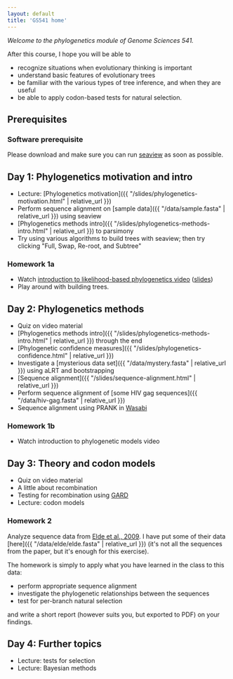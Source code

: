 ```yaml
---
layout: default
title: 'GS541 home'
---
```


_Welcome to the phylogenetics module of Genome Sciences 541._

After this course, I hope you will be able to

* recognize situations when evolutionary thinking is important
* understand basic features of evolutionary trees
* be familiar with the various types of tree inference, and when they are useful
* be able to apply codon-based tests for natural selection.


## Prerequisites

### Software prerequisite

Please download and make sure you can run [seaview](http://doua.prabi.fr/software/seaview) as soon as possible.

<!--
https://phylogeny.uconn.edu/courses/
-->

## Day 1: Phylogenetics motivation and intro

* Lecture: [Phylogenetics motivation]({{ "/slides/phylogenetics-motivation.html" | relative_url }})
* Perform sequence alignment on [sample data]({{ "/data/sample.fasta" | relative_url }}) using seaview
* [Phylogenetics methods intro]({{ "/slides/phylogenetics-methods-intro.html" | relative_url }}) to parsimony
* Try using various algorithms to build trees with seaview; then try clicking "Full, Swap, Re-root, and Subtree"

### Homework 1a

* Watch [introduction to likelihood-based phylogenetics video](https://www.youtube.com/watch?v=1r4z0YJq580) ([slides](https://github.com/phyloseminar/phyloseminar.org/blob/master/material/76lewis/phyloseminar-lewis-part1.pdf))
* Play around with building trees.


## Day 2: Phylogenetics methods

* Quiz on video material
* [Phylogenetics methods intro]({{ "/slides/phylogenetics-methods-intro.html" | relative_url }}) through the end
* [Phylogenetic confidence measures]({{ "/slides/phylogenetics-confidence.html" | relative_url }})
* Investigate a [mysterious data set]({{ "/data/mystery.fasta" | relative_url }}) using aLRT and bootstrapping
* [Sequence alignment]({{ "/slides/sequence-alignment.html" | relative_url }})
* Perform sequence alignment of [some HIV gag sequences]({{ "/data/hiv-gag.fasta" | relative_url }})
* Sequence alignment using PRANK in [Wasabi](http://wasabiapp.org)

### Homework 1b

* Watch introduction to phylogenetic models video


## Day 3: Theory and codon models

* Quiz on video material
* A little about recombination
* Testing for recombination using [GARD](http://datamonkey.org/gard)
* Lecture: codon models

### Homework 2

Analyze sequence data from [Elde et al., 2009](https://www.nature.com/articles/nature07529).
I have put some of their data [here]({{ "/data/elde/elde.fasta" | relative_url }}) (it's not all the sequences from the paper, but it's enough for this exercise).

The homework is simply to apply what you have learned in the class to this data:

* perform appropriate sequence alignment
* investigate the phylogenetic relationships between the sequences
* test for per-branch natural selection

and write a short report (however suits you, but exported to PDF) on your findings.


## Day 4: Further topics

* Lecture: tests for selection
* Lecture: Bayesian methods


<!--
elde gard result
http://datamonkey.org/gard/5ad7526f4faf7e5040df1c52
-->
